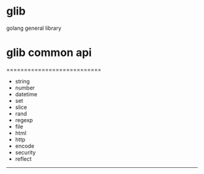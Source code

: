 # glib
golang general library

# glib common api
===========================
* string
* number
* datetime
* set
* slice
* rand
* regexp
* file
* html
* http
* encode
* security 
* reflect
---------------------------
